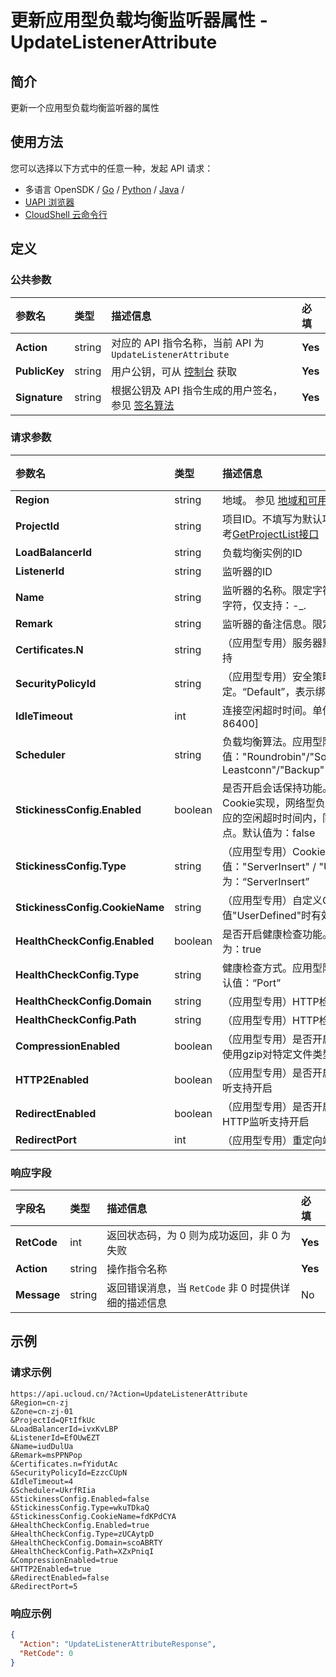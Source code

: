 # 更新应用型负载均衡监听器属性 - UpdateListenerAttribute

## 简介

更新一个应用型负载均衡监听器的属性






## 使用方法

您可以选择以下方式中的任意一种，发起 API 请求：
- 多语言 OpenSDK / [Go](https://github.com/ucloud/ucloud-sdk-go) / [Python](https://github.com/ucloud/ucloud-sdk-python3) / [Java](https://github.com/ucloud/ucloud-sdk-java) /
- [UAPI 浏览器](https://console.ucloud.cn/uapi/detail?id=UpdateListenerAttribute)
- [CloudShell 云命令行](https://shell.ucloud.cn/)


## 定义

### 公共参数

| 参数名 | 类型 | 描述信息 | 必填 |
|:---|:---|:---|:---|
| **Action**     | string  | 对应的 API 指令名称，当前 API 为 `UpdateListenerAttribute`                        | **Yes** |
| **PublicKey**  | string  | 用户公钥，可从 [控制台](https://console.ucloud.cn/uapi/apikey) 获取                                             | **Yes** |
| **Signature**  | string  | 根据公钥及 API 指令生成的用户签名，参见 [签名算法](api/summary/signature.md)  | **Yes** |

### 请求参数

| 参数名 | 类型 | 描述信息 | 必填 |
|:---|:---|:---|:---|
| **Region** | string | 地域。 参见 [地域和可用区列表](https://docs.ucloud.cn/api/summary/regionlist) |**Yes**|
| **ProjectId** | string | 项目ID。不填写为默认项目，子帐号必须填写。 请参考[GetProjectList接口](https://docs.ucloud.cn/api/summary/get_project_list) |**Yes**|
| **LoadBalancerId** | string | 负载均衡实例的ID |**Yes**|
| **ListenerId** | string | 监听器的ID |**Yes**|
| **Name** | string | 监听器的名称。限定字符长度：[1-255]；限定特殊字符，仅支持：-_. |No|
| **Remark** | string | 监听器的备注信息。限定字符长度：[0-255] |No|
| **Certificates.N** | string | （应用型专用）服务器默认证书ID。仅HTTPS监听支持 |No|
| **SecurityPolicyId** | string | （应用型专用）安全策略组ID。仅HTTPS监听支持绑定。“Default”，表示绑定原生策略 |No|
| **IdleTimeout** | int | 连接空闲超时时间。单位：秒。应用型限定取值：[1-86400] |No|
| **Scheduler** | string | 负载均衡算法。应用型限定取值："Roundrobin"/"Source"/"WeightRoundrobin"/" Leastconn"/"Backup" |No|
| **StickinessConfig.Enabled** | boolean | 是否开启会话保持功能。应用型负载均衡实例基于Cookie实现，网络型负载均衡则基于源IP，保证在对应的空闲超时时间内，同一个源IP送到同一个服务节点。默认值为：false |No|
| **StickinessConfig.Type** | string | （应用型专用）Cookie处理方式。限定枚举值："ServerInsert" / "UserDefined"，默认值为：“ServerInsert” |No|
| **StickinessConfig.CookieName** | string | （应用型专用）自定义Cookie。当StickinessType取值"UserDefined"时有效；限定字符长度：[0-255] |No|
| **HealthCheckConfig.Enabled** | boolean | 是否开启健康检查功能。暂时不支持关闭；默认值为：true |No|
| **HealthCheckConfig.Type** | string | 健康检查方式。应用型限定取值：“Port”/"HTTP"；默认值：“Port” |No|
| **HealthCheckConfig.Domain** | string | （应用型专用）HTTP检查域名	 |No|
| **HealthCheckConfig.Path** | string | （应用型专用）HTTP检查路径	 |No|
| **CompressionEnabled** | boolean | （应用型专用）是否开启数据压缩功能。目前只支持使用gzip对特定文件类型进行压缩 |No|
| **HTTP2Enabled** | boolean | （应用型专用）是否开启HTTP/2特性。仅HTTPS监听支持开启 |No|
| **RedirectEnabled** | boolean | （应用型专用）是否开启HTTP重定向到HTTPS。仅HTTP监听支持开启 |No|
| **RedirectPort** | int | （应用型专用）重定向端口。限定取值：[1-65535] |No|

### 响应字段

| 字段名 | 类型 | 描述信息 | 必填 |
|:---|:---|:---|:---|
| **RetCode** | int | 返回状态码，为 0 则为成功返回，非 0 为失败 |**Yes**|
| **Action** | string | 操作指令名称 |**Yes**|
| **Message** | string | 返回错误消息，当 `RetCode` 非 0 时提供详细的描述信息 |No|




## 示例

### 请求示例
    
```
https://api.ucloud.cn/?Action=UpdateListenerAttribute
&Region=cn-zj
&Zone=cn-zj-01
&ProjectId=QFtIfkUc
&LoadBalancerId=ivxKvLBP
&ListenerId=EfOUwEZT
&Name=iudDulUa
&Remark=msPPNPop
&Certificates.n=fYidutAc
&SecurityPolicyId=EzzcCUpN
&IdleTimeout=4
&Scheduler=UkrfRIia
&StickinessConfig.Enabled=false
&StickinessConfig.Type=wkuTDkaQ
&StickinessConfig.CookieName=fdKPdCYA
&HealthCheckConfig.Enabled=true
&HealthCheckConfig.Type=zUCAytpD
&HealthCheckConfig.Domain=scoABRTY
&HealthCheckConfig.Path=XZxPniqI
&CompressionEnabled=true
&HTTP2Enabled=true
&RedirectEnabled=false
&RedirectPort=5
```

### 响应示例
    
```json
{
  "Action": "UpdateListenerAttributeResponse",
  "RetCode": 0
}
```





